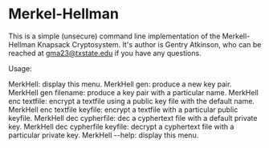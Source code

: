 # Merkel-Hellman

This is a simple (unsecure) command line implementation of the Merkell-Hellman Knapsack Cryptosystem. It's author is Gentry Atkinson, who can be reached at gma23@txstate.edu if you have any questions.

Usage:

MerkHell:	display this menu.
MerkHell gen:	produce a new key pair.
MerkHell gen filename:	produce a key pair with a particular name.
MerkHell enc textfile:	encrypt a textfile using a public key file with the default name.
MerkHell enc textfile keyfile:	encrypt a textfile with a particular public keyfile.
MerkHell dec cypherfile:	dec a cyphertext file with a default private key.
MerkHell dec cypherfile keyfile:	decrypt a cyphertext file with a particular private key.
MerkHell --help:	display this menu.
            
